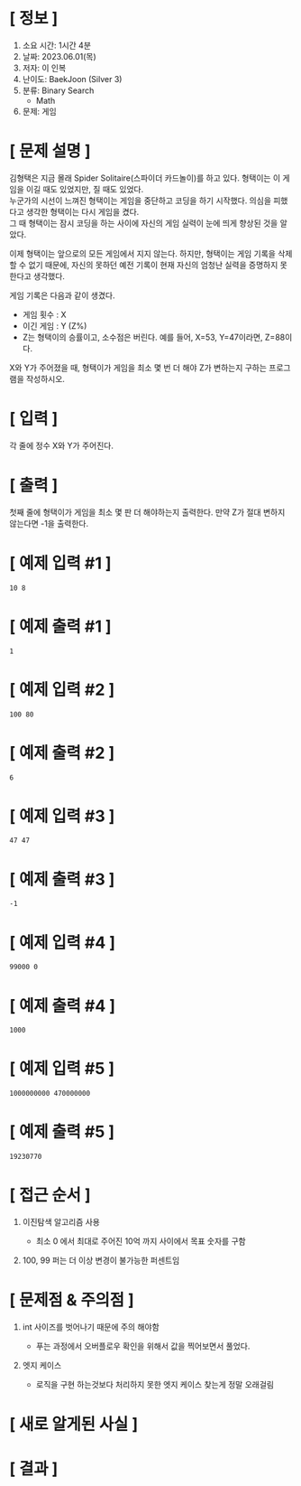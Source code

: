 # **[ 정보 ]**
1. 소요 시간: 1시간 4분
2. 날짜: 2023.06.01(목)
3. 저자: 이 인복
4. 난이도: BaekJoon (Silver 3)
5. 분류: Binary Search
      - Math
6. 문제: 게임

# **[ 문제 설명 ]**
김형택은 지금 몰래 Spider Solitaire(스파이더 카드놀이)를 하고 있다. 형택이는 이 게임을 이길 때도 있었지만, 질 때도 있었다.   
누군가의 시선이 느껴진 형택이는 게임을 중단하고 코딩을 하기 시작했다. 의심을 피했다고 생각한 형택이는 다시 게임을 켰다.  
그 때 형택이는 잠시 코딩을 하는 사이에 자신의 게임 실력이 눈에 띄게 향상된 것을 알았다.

이제 형택이는 앞으로의 모든 게임에서 지지 않는다. 하지만, 형택이는 게임 기록을 삭제 할 수 없기 때문에, 자신의 못하던 예전 기록이 현재 자신의 엄청난 실력을 증명하지 못한다고 생각했다.

게임 기록은 다음과 같이 생겼다.

- 게임 횟수 : X
- 이긴 게임 : Y (Z%)
- Z는 형택이의 승률이고, 소수점은 버린다. 예를 들어, X=53, Y=47이라면, Z=88이다.

X와 Y가 주어졌을 때, 형택이가 게임을 최소 몇 번 더 해야 Z가 변하는지 구하는 프로그램을 작성하시오.

# **[ 입력 ]**
각 줄에 정수 X와 Y가 주어진다.

# **[ 출력 ]**
첫째 줄에 형택이가 게임을 최소 몇 판 더 해야하는지 출력한다. 만약 Z가 절대 변하지 않는다면 -1을 출력한다.

# **[ 예제 입력 #1 ]**
    10 8

# **[ 예제 출력 #1 ]**
    1

# **[ 예제 입력 #2 ]**
    100 80

# **[ 예제 출력 #2 ]**
    6

# **[ 예제 입력 #3 ]**
    47 47

# **[ 예제 출력 #3 ]**
    -1

# **[ 예제 입력 #4 ]**
    99000 0

# **[ 예제 출력 #4 ]**
    1000

# **[ 예제 입력 #5 ]**
    1000000000 470000000

# **[ 예제 출력 #5 ]**
    19230770

# **[ 접근 순서 ]**
1. 이진탐색 알고리즘 사용
    - 최소 0 에서 최대로 주어진 10억 까지 사이에서 목표 숫자를 구함
   
2. 100, 99 퍼는 더 이상 변경이 불가능한 퍼센트임

# **[ 문제점 & 주의점 ]**
1. int 사이즈를 벗어나기 때문에 주의 해야함
   - 푸는 과정에서 오버플로우 확인을 위해서 값을 찍어보면서 풀었다.
   
2. 엣지 케이스
   - 로직을 구현 하는것보다 처리하지 못한 엣지 케이스 찾는게 정말 오래걸림

# **[ 새로 알게된 사실 ]**
   
# **[ 결과 ]**